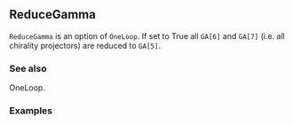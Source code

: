 ```mathematica
 
```

##  ReduceGamma 

`ReduceGamma` is an option of `OneLoop`. If set to True all `GA[6]` and `GA[7]` (i.e. all chirality projectors) are reduced to `GA[5]`.

###  See also 

OneLoop.

###  Examples 
